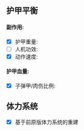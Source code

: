 ## 护甲平衡

#### 副作用:

* [X] 护甲重量:
* [ ] 人机功效:
* [X] 动作速度:

#### 护甲血量:

* [X] 子弹甲/肉伤比例:

## 体力系统

* [X] 基于前原版体力系统的重建
